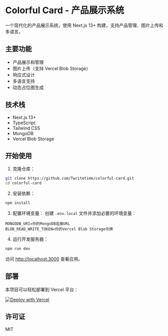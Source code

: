 # Colorful Card - 产品展示系统

一个现代化的产品展示系统，使用 Next.js 13+ 构建，支持产品管理、图片上传和多语言。

## 主要功能

- 产品展示和管理
- 图片上传（支持 Vercel Blob Storage）
- 响应式设计
- 多语言支持
- 动态占位图生成

## 技术栈

- Next.js 13+
- TypeScript
- Tailwind CSS
- MongoDB
- Vercel Blob Storage

## 开始使用

1. 克隆仓库：
```bash
git clone https://github.com/Twritetime/colorful-card.git
cd colorful-card
```

2. 安装依赖：
```bash
npm install
```

3. 配置环境变量：
创建 `.env.local` 文件并添加必要的环境变量：
```env
MONGODB_URI=你的MongoDB连接URL
BLOB_READ_WRITE_TOKEN=你的Vercel Blob Storage令牌
```

4. 运行开发服务器：
```bash
npm run dev
```

访问 [http://localhost:3000](http://localhost:3000) 查看应用。

## 部署

本项目可以轻松部署到 Vercel 平台：

[![Deploy with Vercel](https://vercel.com/button)](https://vercel.com/new/clone?repository-url=https://github.com/Twritetime/colorful-card)

## 许可证

MIT
